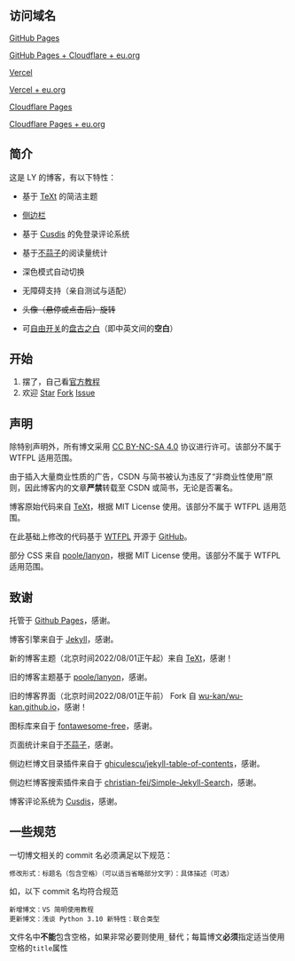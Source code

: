## 访问域名

[GitHub Pages](https://young-lord.github.io)

[GitHub Pages + Cloudflare + eu.org](https://blog.lyniko.eu.org)

[Vercel](https://ly-blog.vercel.app)

[Vercel + eu.org](https://bl0g.lyniko.eu.org)

[Cloudflare Pages](https://ly-blog.pages.dev)

[Cloudflare Pages + eu.org](https://b1og.lyniko.eu.org)

## 简介

这是 LY 的博客，有以下特性：

- 基于 [TeXt](https://tianqi.name/jekyll-TeXt-theme) 的简洁主题

- [侧边栏](https://wu-kan.cn/)

- 基于 [Cusdis](https://cusdis.com/) 的免登录评论系统

- 基于[不蒜子](https://busuanzi.ibruce.info/)的阅读量统计

- 深色模式自动切换

- 无障碍支持（亲自测试与适配）

- <del>头像（悬停或点击后）旋转</del>

- 可[自由开关](https://github.com/Young-Lord/Young-Lord.github.io/blob/master/about.md?plain=1#L6)的[盘古之白](https://github.com/mastermay/text-autospace.js)（即中英文间的**空白**）

## 开始

1. 摆了，自己看[官方教程](https://tianqi.name/jekyll-TeXt-theme/docs/zh/quick-start)
2. 欢迎 <a class="github-button" aria-label="Star Young-Lord/young-lord.github.io on GitHub" href="https://github.com/Young-Lord/young-lord.github.io" data-icon="octicon-star" data-show-count="true">Star</a> <a class="github-button" aria-label="Fork Young-Lord/young-lord.github.io on GitHub" href="https://github.com/Young-Lord/young-lord.github.io/fork" data-icon="octicon-repo-forked" data-show-count="true">Fork</a> <a class="github-button" aria-label="Issue Young-Lord/young-lord.github.io on GitHub" href="https://github.com/Young-Lord/young-lord.github.io/issues" data-icon="octicon-issue-opened" data-show-count="true">Issue</a>

## 声明

除特别声明外，所有博文采用 [CC BY-NC-SA 4.0](https://creativecommons.org/licenses/by-nc-sa/4.0/deed.zh) 协议进行许可。该部分不属于 WTFPL 适用范围。

由于插入大量商业性质的广告，CSDN 与简书被认为违反了“非商业性使用”原则，因此博客内的文章**严禁**转载至 CSDN 或简书，无论是否署名。

博客原始代码来自 [TeXt](https://kitian616.github.io/jekyll-TeXt-theme/)，根据 MIT License 使用。该部分不属于 WTFPL 适用范围。

在此基础上修改的代码基于 [WTFPL](https://github.com/Young-Lord/young-lord.github.io/blob/master/LICENSE.md) 开源于 [GitHub](https://github.com/Young-Lord/young-lord.github.io)。

部分 CSS 来自 [poole/lanyon](https://github.com/poole/lanyon/releases/tag/v1.1.0)，根据 MIT License 使用。该部分不属于 WTFPL 适用范围。

## 致谢

托管于 [Github Pages](https://pages.github.com/)，感谢。

博客引擎来自于 [Jekyll](https://github.com/jekyll/jekyll)，感谢。

新的博客主题（北京时间2022/08/01正午起）来自 [TeXt](https://kitian616.github.io/jekyll-TeXt-theme/)，感谢！

旧的博客主题基于 [poole/lanyon](https://github.com/poole/lanyon)，感谢。

旧的博客界面（北京时间2022/08/01正午前） Fork 自 [wu-kan/wu-kan.github.io](https://github.com/wu-kan/wu-kan.github.io)，感谢！

图标库来自于 [<i class="fab fa-font-awesome"></i>fontawesome-free](https://fontawesome.com/)，感谢。

页面统计来自于[不蒜子](http://busuanzi.ibruce.info/)，感谢。

侧边栏博文目录插件来自于 [ghiculescu/jekyll-table-of-contents](https://github.com/ghiculescu/jekyll-table-of-contents)，感谢。

侧边栏博客搜索插件来自于 [christian-fei/Simple-Jekyll-Search](https://github.com/christian-fei/Simple-Jekyll-Search)，感谢。

<!--背景来源于 [NightMargin](https://tieba.baidu.com/p/6683972695)，感谢。-->

博客评论系统为 [Cusdis](https://cusdis.com)，感谢。

## 一些规范

一切博文相关的 commit 名必须满足以下规范：

```plain
修改形式：标题名（包含空格）（可以适当省略部分文字）：具体描述（可选）
```

如，以下 commit 名均符合规范

```plain
新增博文：VS 简明使用教程
更新博文：浅谈 Python 3.10 新特性：联合类型
```

文件名中**不能**包含空格，如果非常必要则使用`_`替代；每篇博文**必须**指定适当使用空格的`title`属性
